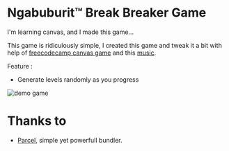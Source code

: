 # Ngabuburit™ Break Breaker Game

I'm learning canvas, and I made this game...

This game is ridiculously simple, I created this game and tweak it a bit with help of [freecodecamp canvas game](https://www.youtube.com/watch?v=3EMxBkqC4z0) and this [music](https://www.youtube.com/watch?v=Z-JYwwXuO4Q).

Feature :

- Generate levels randomly as you progress

![demo game](https://i.ibb.co/5G3GGzg/Screenshot-327.png)

# Thanks to
  - [Parcel](https://parceljs.org/), simple yet powerfull bundler.